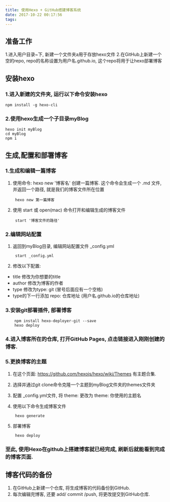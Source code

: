 ```yaml
---
title: 使用Hexo + GitHub搭建博客系统
date: 2017-10-22 00:17:56
tags:
---
```

## 准备工作
1.进入用户目录~下, 新建一个文件夹a用于存放hexo文件
2.在GitHub上新建一个空的repo, repo的名称设置为用户名.github.io, 这个repo将用于让hexo部署博客

## 安装hexo
### 1.进入新建的文件夹, 运行以下命令安装hexo

    npm install -g hexo-cli

### 2.使用hexo生成一个子目录myBlog

    hexo init myBlog
    cd myBlog
    npm i

## 生成,配置和部署博客
### 1.生成和编辑一篇博客
1. 使用命令: hexo new '博客名' 创建一篇博客. 这个命令会生成一个 .md 文件, 并返回一个路径, 就是我们的博客文件所在位置

        hexo new 第一篇博客

2. 使用 start 或 open(mac) 命令打开和编辑生成的博客文件

        start '博客文件的路径'

### 2.编辑网站配置
1. 返回到myBlog目录, 编辑网站配置文件 _config.yml

        start _config.yml

2. 修改以下配置:
+   title 修改为你想要的title
+   author 修改为博客的作者
+   type 修改为type: git (冒号后面应有一个空格)
+   type的下一行添加 repo: 仓库地址 (用户名.github.io的仓库地址)

### 3.安装git部署插件, 部署博客

        npm install hexo-deployer-git --save
        hexo deploy

### 4.进入博客所在的仓库, 打开GitHub Pages, 点击链接进入刚刚创建的博客.

### 5.更换博客的主题
1. 在这个页面: https://github.com/hexojs/hexo/wiki/Themes 有主题合集.
2. 选择并通过git clone命令克隆一个主题到myBlog文件夹的themes文件夹
3. 配置 _config.yml文件, 将 theme: 更改为 theme: 你使用的主题名
4. 使用以下命令生成博客文件

        hexo generate
5. 部署博客

        hexo deploy

### 至此, 使用Hexo在github上搭建博客就已经完成, 刷新后就能看到完成的博客页面.

## 博客代码的备份
1. 在GitHub上新建一个仓库, 将生成博客的代码备份到GitHub. 
2. 每次编辑完博客, 还要 add/ commit /push, 将更改提交到GitHub仓库.